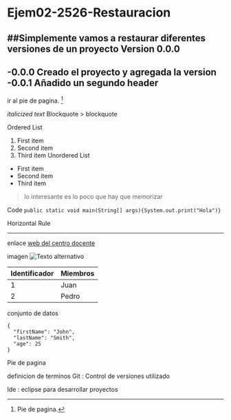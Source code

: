 # Ejem02-2526-Restauracion
##Simplemente vamos a restaurar diferentes versiones de un proyecto
**Version 0.0.0**
-----------------------------------------
-0.0.0 Creado el proyecto y agregada la version
-0.0.1 Añadido un segundo header
--------------------------------------

ir al pie de pagina. [^1]

*italicized text*
Blockquote	> blockquote


Ordered List
1. First item
2. Second item
3. Third item
Unordered List	
- First item
- Second item
- Third item

>lo interesante es lo poco que hay que memorizar

  
Code	`public static void main(String[] args){System.out.print("Hola")}`


Horizontal Rule	

---

enlace
[web del centro docente](https://gregoriofer.com/)



imagen
![Texto alternativo](https://gregoriofer.com/logo.jpg)

| Identificador | Miembros |
| ----------- | ----------- |
| 1 | Juan |
| 2 | Pedro |
conjunto de datos

```
{
  "firstName": "John",
  "lastName": "Smith",
  "age": 25
}
```


Pie de pagina


definicion de terminos
Git
: Control de versiones utilizado

Ide
: eclipse para desarrollar proyectos












[^1]: Pie de pagina.

